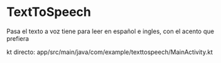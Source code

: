 # TextToSpeech
Pasa el texto a voz
tiene para leer en español e ingles, con el acento que prefiera


kt directo: 
app/src/main/java/com/example/texttospeech/MainActivity.kt
